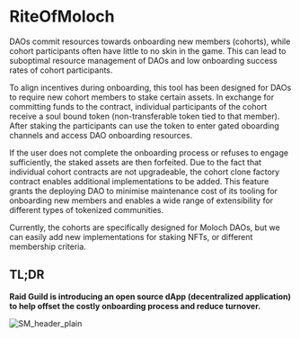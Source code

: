# RiteOfMoloch

DAOs commit resources towards onboarding new members (cohorts), while cohort participants often have little to no skin in the game. This can lead to suboptimal resource management of DAOs and low onboarding success rates of cohort participants.

To align incentives during onboarding, this tool has been designed for DAOs to require new cohort members to stake certain assets. In exchange for committing funds to the contract, individual participants of the cohort receive a soul bound token (non-transferable token tied to that member). After staking the participants can use the token to enter gated oboarding channels and access DAO onboarding resources.

If the user does not complete the onboarding process or refuses to engage sufficiently, the staked assets are then forfeited. Due to the fact that individual cohort contracts are not upgradeable, the cohort clone factory contract enables additional implementations to be added. This feature grants the deploying DAO to minimise maintenance cost of its tooling for onboarding new members and enables a wide range of extensibility for different types of tokenized communities.


Currently, the cohorts are specifically designed for Moloch DAOs, but we can easily add new implementations for staking NFTs, or different membership criteria.

## TL;DR

**Raid Guild is introducing an open source dApp (decentralized application) to help offset the costly onboarding process and reduce turnover.**

 

![SM_header_plain](https://github.com/rite-of-moloch/User-Handbook/assets/104435781/59e849d6-05f8-49ba-b510-23bfd797f722)
